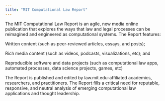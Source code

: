 ```yaml
---
title: "MIT Computational Law Report"
---
```


The MIT Computational Law Report is an agile, new media online publication that explores the ways that law and legal processes can be reimagined and engineered as computational systems. The Report features:

Written content (such as peer-reviewed articles, essays, and posts);

Rich media content (such as videos, podcasts, visualizations, etc); and

Reproducible software and data projects (such as computational law apps, automated processes, data science projects, games, etc)

The Report is published and edited by law.mit.edu-affiliated academics, researchers, and practitioners. The Report fills a critical need for reputable, responsive, and neutral analysis of emerging computational law applications and thought leadership.

